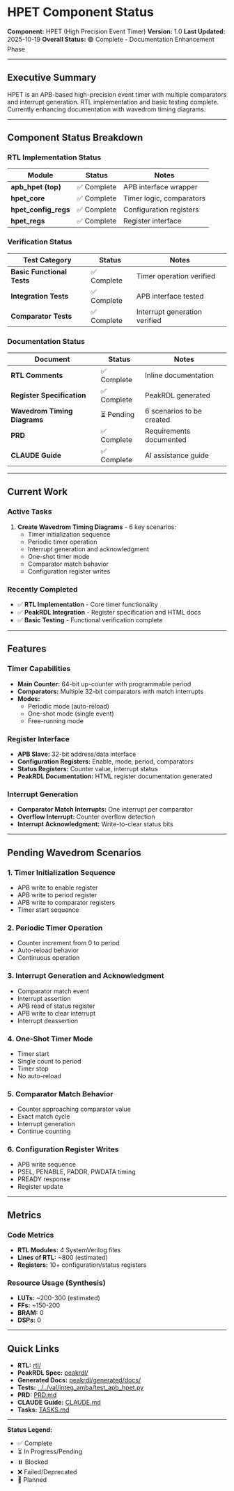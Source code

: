# HPET Component Status

**Component:** HPET (High Precision Event Timer)
**Version:** 1.0
**Last Updated:** 2025-10-19
**Overall Status:** 🟢 Complete - Documentation Enhancement Phase

---

## Executive Summary

HPET is an APB-based high-precision event timer with multiple comparators and interrupt generation. RTL implementation and basic testing complete. Currently enhancing documentation with wavedrom timing diagrams.

---

## Component Status Breakdown

### RTL Implementation Status

| Module | Status | Notes |
|--------|--------|-------|
| **apb_hpet (top)** | ✅ Complete | APB interface wrapper |
| **hpet_core** | ✅ Complete | Timer logic, comparators |
| **hpet_config_regs** | ✅ Complete | Configuration registers |
| **hpet_regs** | ✅ Complete | Register interface |

### Verification Status

| Test Category | Status | Notes |
|---------------|--------|-------|
| **Basic Functional Tests** | ✅ Complete | Timer operation verified |
| **Integration Tests** | ✅ Complete | APB interface tested |
| **Comparator Tests** | ✅ Complete | Interrupt generation verified |

### Documentation Status

| Document | Status | Notes |
|----------|--------|-------|
| **RTL Comments** | ✅ Complete | Inline documentation |
| **Register Specification** | ✅ Complete | PeakRDL generated |
| **Wavedrom Timing Diagrams** | ⏳ Pending | 6 scenarios to be created |
| **PRD** | ✅ Complete | Requirements documented |
| **CLAUDE Guide** | ✅ Complete | AI assistance guide |

---

## Current Work

### Active Tasks
1. **Create Wavedrom Timing Diagrams** - 6 key scenarios:
   - Timer initialization sequence
   - Periodic timer operation
   - Interrupt generation and acknowledgment
   - One-shot timer mode
   - Comparator match behavior
   - Configuration register writes

### Recently Completed
- ✅ **RTL Implementation** - Core timer functionality
- ✅ **PeakRDL Integration** - Register specification and HTML docs
- ✅ **Basic Testing** - Functional verification complete

---

## Features

### Timer Capabilities
- **Main Counter:** 64-bit up-counter with programmable period
- **Comparators:** Multiple 32-bit comparators with match interrupts
- **Modes:**
  - Periodic mode (auto-reload)
  - One-shot mode (single event)
  - Free-running mode

### Register Interface
- **APB Slave:** 32-bit address/data interface
- **Configuration Registers:** Enable, mode, period, comparators
- **Status Registers:** Counter value, interrupt status
- **PeakRDL Documentation:** HTML register documentation generated

### Interrupt Generation
- **Comparator Match Interrupts:** One interrupt per comparator
- **Overflow Interrupt:** Counter overflow detection
- **Interrupt Acknowledgment:** Write-to-clear status bits

---

## Pending Wavedrom Scenarios

### 1. Timer Initialization Sequence
- APB write to enable register
- APB write to period register
- APB write to comparator registers
- Timer start sequence

### 2. Periodic Timer Operation
- Counter increment from 0 to period
- Auto-reload behavior
- Continuous operation

### 3. Interrupt Generation and Acknowledgment
- Comparator match event
- Interrupt assertion
- APB read of status register
- APB write to clear interrupt
- Interrupt deassertion

### 4. One-Shot Timer Mode
- Timer start
- Single count to period
- Timer stop
- No auto-reload

### 5. Comparator Match Behavior
- Counter approaching comparator value
- Exact match cycle
- Interrupt generation
- Continue counting

### 6. Configuration Register Writes
- APB write sequence
- PSEL, PENABLE, PADDR, PWDATA timing
- PREADY response
- Register update

---

## Metrics

### Code Metrics
- **RTL Modules:** 4 SystemVerilog files
- **Lines of RTL:** ~800 (estimated)
- **Registers:** 10+ configuration/status registers

### Resource Usage (Synthesis)
- **LUTs:** ~200-300 (estimated)
- **FFs:** ~150-200
- **BRAM:** 0
- **DSPs:** 0

---

## Quick Links

- **RTL:** [rtl/](rtl/)
- **PeakRDL Spec:** [peakrdl/](peakrdl/)
- **Generated Docs:** [peakrdl/generated/docs/](peakrdl/generated/docs/)
- **Tests:** [../../val/integ_amba/test_apb_hpet.py](../../val/integ_amba/test_apb_hpet.py)
- **PRD:** [PRD.md](PRD.md)
- **CLAUDE Guide:** [CLAUDE.md](CLAUDE.md)
- **Tasks:** [TASKS.md](TASKS.md)

---

**Status Legend:**
- ✅ Complete
- ⏳ In Progress/Pending
- ⏸️ Blocked
- ❌ Failed/Deprecated
- 📝 Planned
